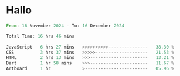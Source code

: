 # Hallo
<!--START_SECTION:waka-->

```rust
From: 16 November 2024 - To: 16 December 2024

Total Time: 16 hrs 46 mins

JavaScript   6 hrs 27 mins   >>>>>>>>>>---------------   38.30 %
CSS          3 hrs 37 mins   >>>>>--------------------   21.53 %
HTML         2 hrs 13 mins   >>>----------------------   13.21 %
Dart         1 hr 58 mins    >>>----------------------   11.67 %
Artboard     1 hr            >------------------------   05.96 %
```

<!--END_SECTION:waka-->

